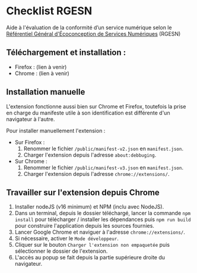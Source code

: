 # Checklist RGESN 

 Aide à l'évaluation de la conformité d’un service numérique selon le [Référentiel Général d'Écoconception de Services Numériques](https://ecoresponsable.numerique.gouv.fr/publications/referentiel-general-ecoconception/) (RGESN)

## Téléchargement et installation :

- Firefox : (lien à venir)
- Chrome : (lien à venir)

## Installation manuelle

L'extension fonctionne aussi bien sur Chrome et Firefox, toutefois la prise en charge du manifeste utile à son identification est différente d'un navigateur à l'autre.

Pour installer manuellement l'extension :
- Sur Firefox :
    1. Renommer le fichier `/public/manifest-v2.json` en `manifest.json`.
    2. Charger l'extension depuis l'adresse `about:debbuging`.
- Sur Chrome :
    1. Renommer le fichier `/public/manifest-v3.json` en `manifest.json`.
    2. Charger l'extension depuis l'adresse `chrome://extensions/`.

## Travailler sur l'extension depuis Chrome

1. Installer nodeJS (v16 minimum) et NPM (inclu avec NodeJS).
2. Dans un terminal, depuis le dossier téléchargé, lancer la commande `npm install` pour télécharger / installer les dépendances puis `npm run build` pour construire l'application depuis les sources fournies.
3. Lancer Google Chrome et naviguer à l'adresse `chrome://extensions/`.
4. Si nécessaire, activer le `Mode développeur`.
5. Cliquer sur le bouton `Charger l'extension non empaquetée` puis sélectionner le dossier de l'extension.
6. L'accès au popup se fait depuis la partie supérieure droite du navigateur.